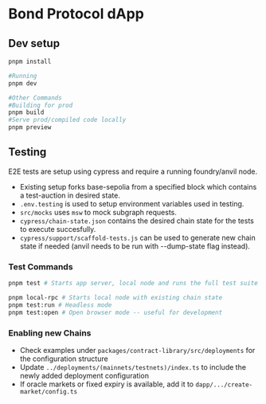 # Bond Protocol dApp

## Dev setup

```bash
pnpm install

#Running
pnpm dev

#Other Commands
#Building for prod
pnpm build
#Serve prod/compiled code locally
pnpm preview
```

## Testing

E2E tests are setup using cypress and require a running foundry/anvil node.

- Existing setup forks base-sepolia from a specified block which contains a test-auction in desired state.
- `.env.testing` is used to setup environment variables used in testing.
- `src/mocks` uses `msw` to mock subgraph requests.
- `cypress/chain-state.json` contains the desired chain state for the tests to execute succesfully.
- `cypress/support/scaffold-tests.js` can be used to generate new chain state if needed (anvil needs to be run with --dump-state flag instead).

### Test Commands

```sh
pnpm test # Starts app server, local node and runs the full test suite in headless mode

pnpm local-rpc # Starts local node with existing chain state
pnpm test:run # Headless mode
pnpm test:open # Open browser mode -- useful for development
```

### Enabling new Chains

- Check examples under `packages/contract-library/src/deployments` for the configuration structure
- Update `../deployments/(mainnets/testnets)/index.ts` to include the newly added deployment configuration
- If oracle markets or fixed expiry is available, add it to `dapp/.../create-market/config.ts`
